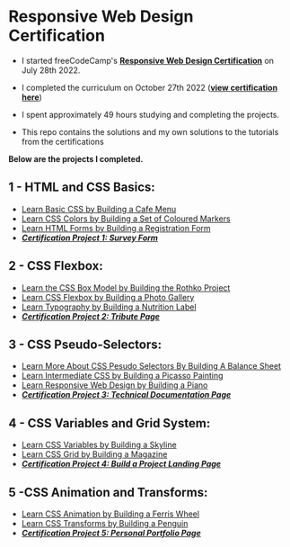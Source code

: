 # Responsive Web Design Certification

- I started freeCodeCamp's [**Responsive Web Design Certification**](https://www.freecodecamp.org/learn/2022/responsive-web-design/) on July 28th 2022.

- I completed the curriculum on October 27th 2022 ([**view certification here**](https://www.freecodecamp.org/certification/fcc55144a21-0a3a-4329-acd7-8e49b83d46f3/responsive-web-design))

- I spent approximately 49 hours studying and completing the projects.

- This repo contains the solutions and my own solutions to the tutorials from the certifications

**Below are the projects I completed.**

## **1 - HTML and CSS Basics:**
- [Learn Basic CSS by Building a Cafe Menu](01-HTML%20and%20CSS%20Basics/01-Building%20a%20Cafe%20Menu)
- [Learn CSS Colors by Building a Set of Coloured Markers](01-HTML%20and%20CSS%20Basics/02-Building%20a%20Set%20of%20Coloured%20Markers)
- [Learn HTML Forms by Building a Registration Form](01-HTML%20and%20CSS%20Basics/03-Building%20a%20Registration%20Form)
- [***Certification Project 1: Survey Form***](01-HTML%20and%20CSS%20Basics/04-Build%20a%20Survey%20Form%20[Certification%20Project])

## **2 - CSS Flexbox:**
- [Learn the CSS Box Model by Building the Rothko Project](02-CSS%20Flexbox/01-Building%20a%20Rothko%20Painting)
- [Learn CSS Flexbox by Building a Photo Gallery](02-CSS%20Flexbox/02-Building%20a%20Photo%20Gallery)
- [Learn Typography by Building a Nutrition Label](02-CSS%20Flexbox/03-Building%20a%20Nutrition%20Label)
- [***Certification Project 2: Tribute Page***](02-CSS%20Flexbox/05-Build%20a%20Tribute%20Page%20[Certification%20Project])

## **3 - CSS Pseudo-Selectors:**
- [Learn More About CSS Pesudo Selectors By Building A Balance Sheet](03-CSS%20Pseudo%20Selectors/01-Building%20A%20Balance%20Sheet)
- [Learn Intermediate CSS by Building a Picasso Painting](03-CSS%20Pseudo%20Selectors/02-Building%20A%20Picasso%20Painting)
- [Learn Responsive Web Design by Building a Piano](03-CSS%20Pseudo%20Selectors/03-Building%20A%20Piano)
- [***Certification Project 3: Technical Documentation Page***](03-CSS%20Pseudo%20Selectors/04-Build%20a%20Tecnhical%20Documentation%20Page%20%5BCertification%20Project%5D)

## **4 - CSS Variables and Grid System:**
- [Learn CSS Variables by Building a Skyline](04-CSS%20Variables%20and%20Grid%20Systems/01-Learn%20CSS%20Variables%20by%20Building%20a%20Skyline)
- [Learn CSS Grid by Building a Magazine](04-CSS%20Variables%20and%20Grid%20Systems/02-Learn%20CSS%20Grid%20by%20Building%20a%20Magazine)
- [***Certification Project 4: Build a Project Landing Page***](04-CSS%20Variables%20and%20Grid%20Systems/03-Build%20a%20Product%20Landing%20Page)

## **5 -CSS Animation and Transforms:**
- [Learn CSS Animation by Building a Ferris Wheel](05-CSS%20Animation%20and%20Transforms/01-Learn%20CSS%20Animation%20by%20Building%20a%20Ferris%20Wheel)
- [Learn CSS Transforms by Building a Penguin](05-CSS%20Animation%20and%20Transforms/02-Learn%20CSS%20Transforms%20by%20Building%20a%20Penguin)
- [***Certification Project 5: Personal Portfolio Page***](05-CSS%20Animation%20and%20Transforms/03-Build%20a%20Personal%20Portfolio%20Page)
